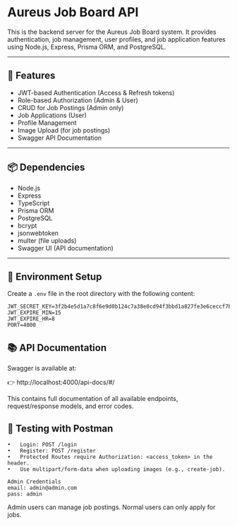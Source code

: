 # Aureus Job Board API

This is the backend server for the Aureus Job Board system. It provides authentication, job management, user profiles, and job application features using Node.js, Express, Prisma ORM, and PostgreSQL.

---

## 🚀 Features

- JWT-based Authentication (Access & Refresh tokens)
- Role-based Authorization (Admin & User)
- CRUD for Job Postings (Admin only)
- Job Applications (User)
- Profile Management
- Image Upload (for job postings)
- Swagger API Documentation

---

## 📦 Dependencies

- Node.js
- Express
- TypeScript
- Prisma ORM
- PostgreSQL
- bcrypt
- jsonwebtoken
- multer (file uploads)
- Swagger UI (API documentation)

---

## 🧪 Environment Setup

Create a `.env` file in the root directory with the following content:

```env
JWT_SECRET_KEY=3f2b4e5d1a7c8f6e9d0b124c7a38e0cd94f3bbd1a827fe3e6ceccf7bdc3a56ef
JWT_EXPIRE_MIN=15
JWT_EXPIRE_HR=8
PORT=4000
```

## 📚 API Documentation

Swagger is available at:

👉 http://localhost:4000/api-docs/#/

This contains full documentation of all available endpoints, request/response models, and error codes.

## 🧪 Testing with Postman

    •	Login: POST /login
    •	Register: POST /register
    •	Protected Routes require Authorization: <access_token> in the header.
    •	Use multipart/form-data when uploading images (e.g., create-job).

    Admin Credentials
    email: admin@admin.com
    pass: admin

Admin users can manage job postings. Normal users can only apply for jobs.
